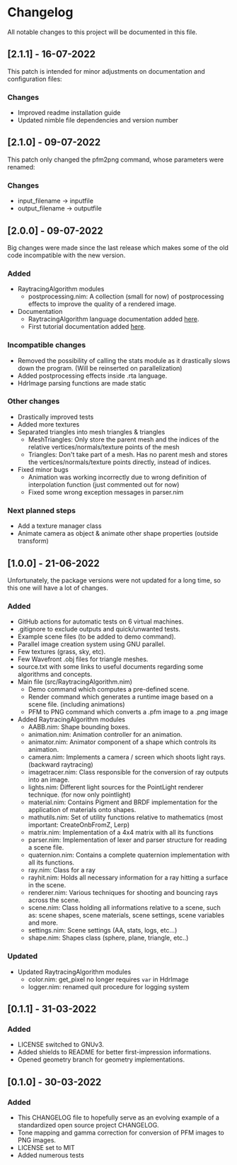 # Changelog
All notable changes to this project will be documented in this file.

## [2.1.1] - 16-07-2022
This patch is intended for minor adjustments on documentation and configuration files:
### Changes
- Improved readme installation guide
- Updated nimble file dependencies and version number

## [2.1.0] - 09-07-2022
This patch only changed the pfm2png command, whose parameters were renamed:
### Changes
- input_filename -> inputfile
- output_filename -> outputfile

## [2.0.0] - 09-07-2022
Big changes were made since the last release which makes some of the old code incompatible with the new version.

### Added
- RaytracingAlgorithm modules
    - postprocessing.nim: A collection (small for now) of postprocessing effects to improve the quality of a rendered image.
- Documentation
    - RaytracingAlgorithm language documentation added [here](https://github.com/lorycontixd/RaytracingAlgorithm/blob/master/rta.md).
    - First tutorial documentation added [here](https://github.com/lorycontixd/RaytracingAlgorithm/blob/master/tutorials/firsttutorial.md).

### Incompatible changes
- Removed the possibility of calling the stats module as it drastically slows down the program. (Will be reinserted on parallelization)
- Added postprocessing effects inside .rta language.
- HdrImage parsing functions are made static

### Other changes
- Drastically improved tests
- Added more textures 
- Separated triangles into mesh triangles & triangles
    - MeshTriangles: Only store the parent mesh and the indices of the relative vertices/normals/texture points of the mesh
    - Triangles: Don't take part of a mesh. Has no parent mesh and stores the vertices/normals/texture points directly, instead of indices.
- Fixed minor bugs
    - Animation was working incorrectly due to wrong definition of interpolation function (just commented out for now)
    - Fixed some wrong exception messages in parser.nim

### Next planned steps
- Add a texture manager class
- Animate camera as object & animate other shape properties (outside transform)

## [1.0.0] - 21-06-2022
Unfortunately, the package versions were not updated for a long time, so this one will have a lot of changes.
### Added
- GitHub actions for automatic tests on 6 virtual machines.
- .gitignore to exclude outputs and quick/unwanted tests.
- Example scene files (to be added to demo command).
- Parallel image creation system using GNU parallel.
- Few textures (grass, sky, etc).
- Few Wavefront .obj files for triangle meshes.
- source.txt with some links to useful documents regarding some algorithms and concepts.
- Main file (src/RaytracingAlgorithm.nim)
    - Demo command which computes a pre-defined scene.
    - Render command which generates a runtime image based on a scene file. (including animations)
    - PFM to PNG command which converts a .pfm image to a .png image
- Added RaytracingAlgorithm modules
    - AABB.nim: Shape bounding boxes.
    - animation.nim: Animation controller for an animation.
    - animator.nim: Animator component of a shape which controls its animation.
    - camera.nim: Implements a camera / screen which shoots light rays. (backward raytracing)
    - imagetracer.nim: Class responsible for the conversion of ray outputs into an image.
    - lights.nim: Different light sources for the PointLight renderer technique. (for now only pointlight)
    - material.nim: Contains Pigment and BRDF implementation for the application of materials onto shapes.
    - mathutils.nim: Set of utility functions relative to mathematics (most important: CreateOnbFromZ, Lerp)
    - matrix.nim: Implementation of a 4x4 matrix with all its functions
    - parser.nim: Implementation of lexer and parser structure for reading a scene file.
    - quaternion.nim: Contains a complete quaternion implementation with all its functions.
    - ray.nim: Class for a ray
    - rayhit.nim: Holds all necessary information for a ray hitting a surface in the scene.
    - renderer.nim: Various techniques for shooting and bouncing rays across the scene.
    - scene.nim: Class holding all informations relative to a scene, such as: scene shapes, scene materials, scene settings, scene variables and more.
    - settings.nim: Scene settings (AA, stats, logs, etc...)
    - shape.nim: Shapes class (sphere, plane, triangle, etc..)

### Updated
- Updated RaytracingAlgorithm modules
    - color.nim: get_pixel no longer requires ```var``` in HdrImage
    - logger.nim: renamed quit procedure for logging system


## [0.1.1] - 31-03-2022
### Added
- LICENSE switched to GNUv3.
- Added shields to README for better first-impression informations.
- Opened geometry branch for geometry implementations.

## [0.1.0] - 30-03-2022
### Added
- This CHANGELOG file to hopefully serve as an evolving example of a
  standardized open source project CHANGELOG.
- Tone mapping and gamma correction for conversion of PFM images to PNG images.
- LICENSE set to MIT
- Added numerous tests

